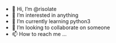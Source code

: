 - 👋 Hi, I’m @risolate
- 👀 I’m interested in anything
- 🌱 I’m currently learning python3
- 💞️ I’m looking to collaborate on someone
- 📫 How to reach me ...

<!---
risolate/risolate is a ✨ special ✨ repository because its `README.md` (this file) appears on your GitHub profile.
You can click the Preview link to take a look at your changes.
--->
